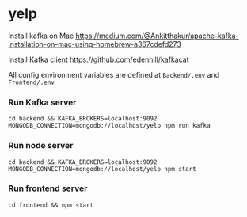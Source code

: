 # yelp
Install kafka on Mac https://medium.com/@Ankitthakur/apache-kafka-installation-on-mac-using-homebrew-a367cdefd273

Install Kafka client https://github.com/edenhill/kafkacat

All config environment variables are defined at `Backend/.env` and `Frontend/.env`
### Run Kafka server

```
cd backend && KAFKA_BROKERS=localhost:9092 MONGODB_CONNECTION=mongodb://localhost/yelp npm run kafka
```

### Run node server
```
cd backend && KAFKA_BROKERS=localhost:9092 MONGODB_CONNECTION=mongodb://localhost/yelp npm start
```

### Run frontend server
```
cd frontend && npm start
```
